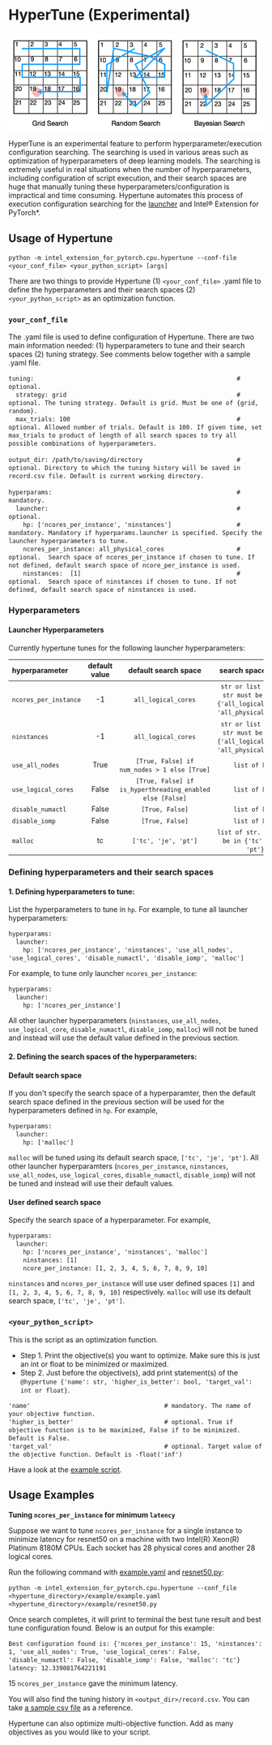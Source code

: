 HyperTune (Experimental)
========================

![HyperTune](../../images/hypertune/hypertune.png)

HyperTune is an experimental feature to perform hyperparameter/execution configuration searching. The searching is used in various areas such as optimization of hyperparameters of deep learning models. The searching is extremely useful in real situations when the number of hyperparameters, including configuration of script execution, and their search spaces are huge that manually tuning these hyperparameters/configuration is impractical and time consuming. Hypertune automates this process of execution configuration searching for the [launcher](../performance_tuning/launch_script.md) and Intel® Extension for PyTorch\*.

## Usage of Hypertune
```
python -m intel_extension_for_pytorch.cpu.hypertune --conf-file <your_conf_file> <your_python_script> [args]
```

There are two things to provide Hypertune (1) `<your_conf_file>` .yaml file to define the hyperparameters and their search spaces (2) `<your_python_script>` as an optimization function.

### `your_conf_file`
The .yaml file is used to define configuration of Hypertune. There are two main information needed: (1) hyperparameters to tune and their search spaces (2) tuning strategy. See comments below together with a sample .yaml file.

```
tuning:                                                        # optional.
  strategy: grid                                               # optional. The tuning strategy. Default is grid. Must be one of {grid, random}.
  max_trials: 100                                              # optional. Allowed number of trials. Default is 100. If given time, set max_trials to product of length of all search spaces to try all possible combinations of hyperparameters.

output_dir: /path/to/saving/directory                          # optional. Directory to which the tuning history will be saved in record.csv file. Default is current working directory.

hyperparams:                                                   # mandatory.
  launcher:                                                    # optional.
    hp: ['ncores_per_instance', 'ninstances']                  # mandatory. Mandatory if hyperparams.launcher is specified. Specify the launcher hyperparameters to tune.
    ncores_per_instance: all_physical_cores                    # optional.  Search space of ncores_per_instance if chosen to tune. If not defined, default search space of ncore_per_instance is used.
    ninstances:  [1]                                           # optional.  Search space of ninstances if chosen to tune. If not defined, default search space of ninstances is used.
```

### Hyperparameters
#### Launcher Hyperparameters
Currently hypertune tunes for the following launcher hyperparameters:

| hyperparameter | default value | default search space | search space format |
| :-- | :--: | :--: | :--: |
| ```ncores_per_instance``` | -1 | `all_logical_cores` | `str or list of int. str must be one of {'all_logical_cores', 'all_physical_cores'}` |
| ```ninstances``` | -1 | `all_logical_cores` | `str or list of int. str must be one of {'all_logical_cores', 'all_physical_cores'}` |
| ```use_all_nodes``` | True | `[True, False] if num_nodes > 1 else [True]` | `list of bool` |
| ```use_logical_cores``` | False | `[True, False] if is_hyperthreading_enabled else [False]` | `list of bool` |
| ```disable_numactl``` | False | `[True, False]` | `list of bool` |
| ```disable_iomp``` | False | `[True, False]` | `list of bool` |
| ```malloc``` | tc | `['tc', 'je', 'pt']` | `list of str. str must be in {'tc', 'je', 'pt'}` |

### Defining hyperparameters and their search spaces
#### 1. Defining hyperparameters to tune:

List the hyperparameters to tune in `hp`. For example, to tune all launcher hyperparameters:
```
hyperparams:
  launcher:
    hp: ['ncores_per_instance', 'ninstances', 'use_all_nodes', 'use_logical_cores', 'disable_numactl', 'disable_iomp', 'malloc']
```

For example, to tune only launcher `ncores_per_instance`:
```
hyperparams:
  launcher:
    hp: ['ncores_per_instance']
```
All other launcher hyperparameters (`ninstances`, `use_all_nodes`, `use_logical_core`, `disable_numactl`, `disable_iomp`, `malloc`) will not be tuned and instead will use the default value defined in the previous section.

#### 2. Defining the search spaces of the hyperparameters:

#### Default search space

If you don't specify the search space of a hyperparamter, then the default search space defined in the previous section will be used for the hyperparameters defined in `hp`. For example,
```
hyperparams:
  launcher:
    hp: ['malloc']
```
`malloc` will be tuned using its default search space, `['tc', 'je', 'pt']`. All other launcher hyperparamters (`ncores_per_instance`, `ninstances`, `use_all_nodes`, `use_logical_cores`, `disable_numactl`, `disable_iomp`) will not be tuned and instead will use their default values.

#### User defined search space

Specify the search space of a hyperparameter. For example,
```
hyperparams:
  launcher:
    hp: ['ncores_per_instance', 'ninstances', 'malloc']
    ninstances: [1]
    ncore_per_instance: [1, 2, 3, 4, 5, 6, 7, 8, 9, 10]
```
`ninstances` and `ncores_per_instance` will use user defined spaces `[1]` and `[1, 2, 3, 4, 5, 6, 7, 8, 9, 10]` respectively. `malloc` will use its default search space, `['tc', 'je', 'pt']`.

### `<your_python_script>`
This is the script as an optimization function.
- Step 1. Print the objective(s) you want to optimize. Make sure this is just an int or float to be minimized or maximized.
- Step 2. Just before the objective(s), add print statement(s) of the `@hypertune {'name': str, 'higher_is_better': bool, 'target_val': int or float}`.
```
'name'                                     # mandatory. The name of your objective function.
'higher_is_better'                         # optional. True if objective function is to be maximized, False if to be minimized. Default is False.
'target_val'                               # optional. Target value of the objective function. Default is -float('inf')
```

Have a look at the [example script](https://github.com/intel/intel-extension-for-pytorch/tree/v2.0.100+cpu/intel_extension_for_pytorch/cpu/hypertune/example/resnet50.py).

## Usage Examples

**Tuning `ncores_per_instance` for minimum `latency`**

Suppose we want to tune `ncores_per_instance` for a single instance to minimize latency for resnet50 on a machine with two Intel(R) Xeon(R) Platinum 8180M CPUs. Each socket has 28 physical cores and another 28 logical cores.

Run the following command with [example.yaml](https://github.com/intel/intel-extension-for-pytorch/tree/v2.0.100+cpu/intel_extension_for_pytorch/cpu/hypertune/example/example.yaml) and [resnet50.py](https://github.com/intel/intel-extension-for-pytorch/tree/v2.0.100+cpu/intel_extension_for_pytorch/cpu/hypertune/example/resnet50.py):
```
python -m intel_extension_for_pytorch.cpu.hypertune --conf_file <hypertune_directory>/example/example.yaml <hypertune_directory>/example/resnet50.py
```

Once search completes, it will print to terminal the best tune result and best tune configuration found. Below is an output for this example:
```
Best configuration found is: {'ncores_per_instance': 15, 'ninstances': 1, 'use_all_nodes': True, 'use_logical_cores': False, 'disable_numactl': False, 'disable_iomp': False, 'malloc': 'tc'}
latency: 12.339081764221191
```
15 `ncores_per_instance` gave the minimum latency.

You will also find the tuning history in `<output_dir>/record.csv`. You can take [a sample csv file](https://github.com/intel/intel-extension-for-pytorch/tree/v2.0.100+cpu/intel_extension_for_pytorch/cpu/hypertune/example/record.csv) as a reference.

Hypertune can also optimize multi-objective function. Add as many objectives as you would like to your script.
